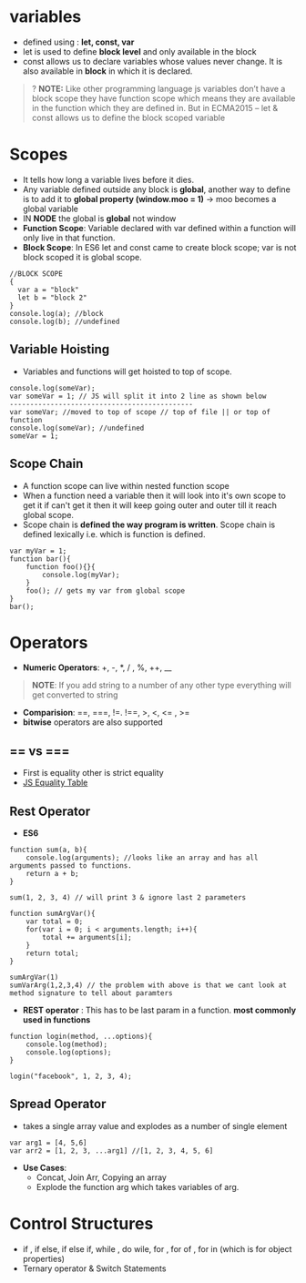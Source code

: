 # variables 
* defined using : **let, const, var**
* let is used to define **block level** and only available in the block 
* const allows us to declare variables whose values never change. It is also available in **block** in which it is declared. 
>? 	__NOTE:__ Like other programming language js variables don’t have a block scope they have function scope which means they are available in the function which they are defined in. But in ECMA2015 – let & const allows us to define the block scoped variable 

# Scopes 
* It tells how long a variable lives before it dies. 
* Any variable defined outside any block is **global**, another way to define is to add it to **global property (window.moo = 1)** -> moo becomes a global variable
* IN **NODE** the global is **global** not window
* **Function Scope**: Variable declared with var defined within a function will only live in that function. 
* **Block Scope**: In ES6 let and const came to create block scope; var is not block scoped it is global scope. 
```
//BLOCK SCOPE 
{
  var a = "block"
  let b = "block 2"
}
console.log(a); //block
console.log(b); //undefined
```

## Variable Hoisting
* Variables and functions will get hoisted to top of scope. 
```
console.log(someVar);
var someVar = 1; // JS will split it into 2 line as shown below 
---------------------------------------------
var someVar; //moved to top of scope // top of file || or top of function
console.log(someVar); //undefined
someVar = 1;
``` 

## Scope Chain
* A function scope can live within nested function scope 
* When a function need a variable then it will look into it's own scope to get it if can't get it then it will keep going outer and outer till it reach global scope. 
* Scope chain is **defined the way program is written**. Scope chain is defined lexically i.e. which is function is defined. 
```
var myVar = 1;
function bar(){
    function foo(){}{
        console.log(myVar);
    }
    foo(); // gets my var from global scope
}
bar();
```

# Operators 
* **Numeric Operators**: +, -, *, / , %, ++, __ 
> **NOTE**: If you add string to a number of any other type everything will get converted to string 
* **Comparision**: ==, ===, !=. !==, >, <, <= , >=
* **bitwise** operators are also supported

## == vs === 
* First is equality other is strict equality
* [JS Equality Table](https://dorey.github.io/JavaScript-Equality-Table/)

## Rest Operator 
* **ES6**
```
function sum(a, b){
    console.log(arguments); //looks like an array and has all arguments passed to functions.
    return a + b;
}

sum(1, 2, 3, 4) // will print 3 & ignore last 2 parameters

function sumArgVar(){
    var total = 0;
    for(var i = 0; i < arguments.length; i++){
        total += arguments[i];
    }
    return total;
}

sumArgVar(1)
sumVarArg(1,2,3,4) // the problem with above is that we cant look at method signature to tell about paramters
```

* **REST operator** : This has to be last param in a function. **most commonly used in functions**
```
function login(method, ...options){
    console.log(method);
    console.log(options);
}

login("facebook", 1, 2, 3, 4);
```
## Spread Operator 
* takes a single array value and explodes as a number of single element 
```
var arg1 = [4, 5,6]
var arr2 = [1, 2, 3, ...arg1] //[1, 2, 3, 4, 5, 6]
```
* **Use Cases**: 
    * Concat, Join Arr, Copying an array 
    * Explode the function arg which takes variables of arg. 

# Control Structures
* if , if else, if else if, while , do wile, for , for of , for in (which is for object properties)
* Ternary operator & Switch Statements

